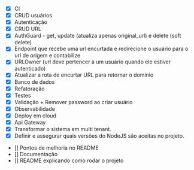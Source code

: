 - [X] CI
- [X] CRUD usuários
- [X] Autenticação
- [X] CRUD URL
- [X] AuthGuard - get, update (atualiza apenas original_url) e delete (soft delete)
- [X] Endpoint que recebe uma url encurtada e redirecione o usuário para o url de origem e contabilize
- [X] URLOwner (url deve pertencer a um usuário quando ele estiver autenticado)
- [X] Atualizar a rota de encurtar URL para retornar o domínio
- [X] Banco de dados
- [X] Refatoração
- [X] Testes
- [X] Validação + Remover password ao criar usuário
- [X] Observabilidade
- [X] Deploy em cloud
- [X] Api Gateway
- [X] Transformar o sistema em multi tenant.
- [X] Definir e assegurar quais versões do NodeJS são aceitas no projeto.
- [] Pontos de melhoria no README
- [] Documentação
- [] README explicando como rodar o projeto
